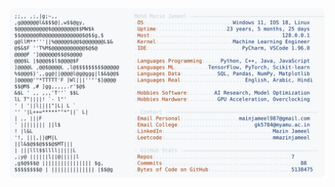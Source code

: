 <picture>
  <source srcset="https://raw.githubusercontent.com/mmazinjameel/mmazinjameel/main/dark_mode.svg?v=1746029554" media="(prefers-color-scheme: dark)">
  <img src="https://raw.githubusercontent.com/mmazinjameel/mmazinjameel/main/light_mode.svg?v=1746029554">
</picture>
